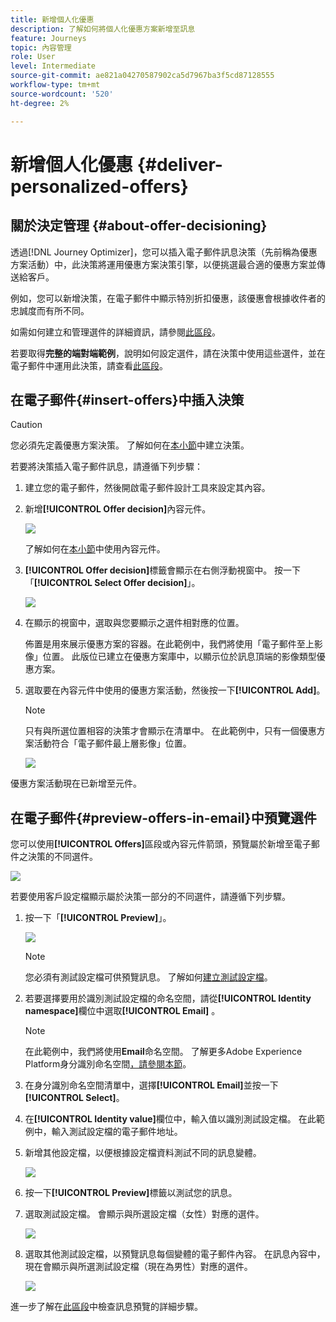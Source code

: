 ```yaml
---
title: 新增個人化優惠
description: 了解如何將個人化優惠方案新增至訊息
feature: Journeys
topic: 內容管理
role: User
level: Intermediate
source-git-commit: ae821a04270587902ca5d7967ba3f5cd87128555
workflow-type: tm+mt
source-wordcount: '520'
ht-degree: 2%

---
```


# 新增個人化優惠 {#deliver-personalized-offers}

## 關於決定管理 {#about-offer-decisioning}

透過[!DNL Journey Optimizer]，您可以插入電子郵件訊息決策（先前稱為優惠方案活動）中，此決策將運用優惠方案決策引擎，以便挑選最合適的優惠方案並傳送給客戶。

例如，您可以新增決策，在電子郵件中顯示特別折扣優惠，該優惠會根據收件者的忠誠度而有所不同。

如需如何建立和管理選件的詳細資訊，請參閱[此區段](offers/get-started/starting-offer-decisioning.md)。

若要取得&#x200B;**完整的端對端範例**，說明如何設定選件，請在決策中使用這些選件，並在電子郵件中運用此決策，請查看[此區段](offers/offers-e2e.md#insert-decision-in-email)。


## 在電子郵件{#insert-offers}中插入決策

>[!CAUTION]
>
>您必須先定義優惠方案決策。 了解如何在[本小節](offers/offer-activities/create-offer-activities.md)中建立決策。

若要將決策插入電子郵件訊息，請遵循下列步驟：

1. 建立您的電子郵件，然後開啟電子郵件設計工具來設定其內容。

1. 新增&#x200B;**[!UICONTROL Offer decision]**&#x200B;內容元件。

   ![](assets/deliver-offer-component.png)

   了解如何在[本小節](content-components.md)中使用內容元件。

1. **[!UICONTROL Offer decision]**&#x200B;標籤會顯示在右側浮動視窗中。 按一下「**[!UICONTROL Select Offer decision]**」。

   ![](assets/deliver-offer-tab.png)

1. 在顯示的視窗中，選取與您要顯示之選件相對應的位置。

   [](offers/offer-library/creating-placements.md) 佈置是用來展示優惠方案的容器。在此範例中，我們將使用「電子郵件至上影像」位置。 此版位已建立在優惠方案庫中，以顯示位於訊息頂端的影像類型優惠方案。

1. 選取要在內容元件中使用的優惠方案活動，然後按一下&#x200B;**[!UICONTROL Add]**。

   >[!NOTE]
   >
   >只有與所選位置相容的決策才會顯示在清單中。 在此範例中，只有一個優惠方案活動符合「電子郵件最上層影像」位置。

   ![](assets/deliver-offer-placement.png)

優惠方案活動現在已新增至元件。


## 在電子郵件{#preview-offers-in-email}中預覽選件

您可以使用&#x200B;**[!UICONTROL Offers]**&#x200B;區段或內容元件箭頭，預覽屬於新增至電子郵件之決策的不同選件。

![](assets/deliver-offer-preview.png)

若要使用客戶設定檔顯示屬於決策一部分的不同選件，請遵循下列步驟。

1. 按一下「**[!UICONTROL Preview]**」。

   ![](assets/deliver-offer-preview-button.png)

   >[!NOTE]
   >
   >您必須有測試設定檔可供預覽訊息。 了解如何[建立測試設定檔](building-journeys/creating-test-profiles.md)。

1. 若要選擇要用於識別測試設定檔的命名空間，請從&#x200B;**[!UICONTROL Identity namespace]**&#x200B;欄位中選取&#x200B;**[!UICONTROL Email]** 。

   >[!NOTE]
   >
   >在此範例中，我們將使用&#x200B;**Email**&#x200B;命名空間。 了解更多Adobe Experience Platform身分識別命名空間[，請參閱本節](https://experienceleague.adobe.com/docs/experience-platform/identity/namespaces.html?lang=en#getting-started)。

1. 在身分識別命名空間清單中，選擇&#x200B;**[!UICONTROL Email]**&#x200B;並按一下&#x200B;**[!UICONTROL Select]**。

1. 在&#x200B;**[!UICONTROL Identity value]**&#x200B;欄位中，輸入值以識別測試設定檔。 在此範例中，輸入測試設定檔的電子郵件地址。

   <!--For example enter smith@adobe.com and click the **[!UICONTROL Add profile]** button.-->

1. 新增其他設定檔，以便根據設定檔資料測試不同的訊息變體。

   ![](assets/deliver-offer-test-profiles.png)

1. 按一下&#x200B;**[!UICONTROL Preview]**&#x200B;標籤以測試您的訊息。

1. 選取測試設定檔。 會顯示與所選設定檔（女性）對應的選件。

   ![](assets/deliver-offer-test-profile-female-preview.png)

1. 選取其他測試設定檔，以預覽訊息每個變體的電子郵件內容。 在訊息內容中，現在會顯示與所選測試設定檔（現在為男性）對應的選件。

   ![](assets/deliver-offer-test-profile-male-preview.png)

進一步了解在[此區段](#preview-your-messages)中檢查訊息預覽的詳細步驟。
